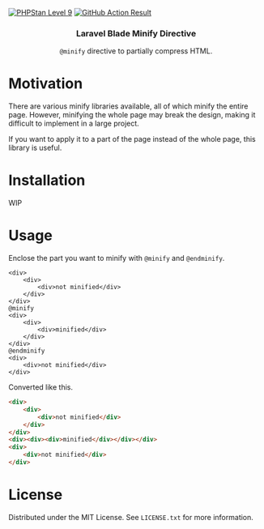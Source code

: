[![PHPStan Level 9](https://img.shields.io/badge/PHPStan-Level%209-brightgreen)](https://phpstan.org/user-guide/rule-levels)
[![GitHub Action Result](https://img.shields.io/github/workflow/status/yamadashy/laravel-blade-minify-directive/Test?style=flat&logo=github)](https://github.com/yamadashy/laravel-blade-minify-directive/actions)

<div align="center">
  <h3 align="center">Laravel Blade Minify Directive</h3>
  <p align="center">
    <code>@minify</code> directive to partially compress HTML.
  </p>
</div>

# Motivation
There are various minify libraries available, all of which minify the entire page.
However, minifying the whole page may break the design, making it difficult to implement in a large project.

If you want to apply it to a part of the page instead of the whole page, this library is useful.

# Installation
WIP

# Usage

Enclose the part you want to minify with `@minify` and `@endminify`.
```blade
<div>
    <div>
        <div>not minified</div>
    </div>
</div>
@minify
<div>
    <div>
        <div>minified</div>
    </div>
</div>
@endminify
<div>
    <div>not minified</div>
</div>
```

Converted like this.
```html
<div>
    <div>
        <div>not minified</div>
    </div>
</div>
<div><div><div>minified</div></div></div>
<div>
    <div>not minified</div>
</div>
```

# License
Distributed under the MIT License. See `LICENSE.txt` for more information.
